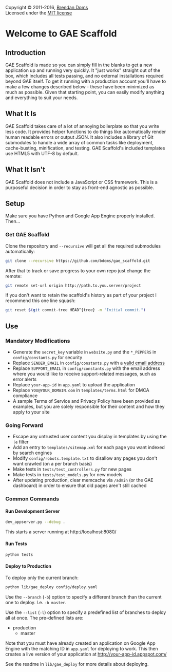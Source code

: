 Copyright &copy; 2011-2016, [Brendan Doms](http://www.bdoms.com/)  
Licensed under the [MIT license](http://www.opensource.org/licenses/MIT)


# Welcome to GAE Scaffold

## Introduction

GAE Scaffold is made so you can simply fill in the blanks to get a new application up and running very quickly.
It "just works" straight out of the box, which includes all tests passing, and no external installations required beyond GAE itself.
To get it running with a production account you'll have to make a few changes described below - these have been minimized as much as possible.
Given that starting point, you can easily modify anything and everything to suit your needs.

## What It Is

GAE Scaffold takes care of a lot of annoying boilerplate so that you write less code.
It provides helper functions to do things like automatically render human readable errors or output JSON.
It also includes a library of Git submodules to handle a wide array of common tasks like deployment, cache-busting, minification, and testing.
GAE Scaffold's included templates use HTML5 with UTF-8 by default.

## What It Isn't

GAE Scaffold does not include a JavaScript or CSS framework.
This is a purposeful decision in order to stay as front-end agnostic as possible.


## Setup

Make sure you have Python and Google App Engine properly installed. Then...

### Get GAE Scaffold

Clone the repository and `--recursive` will get all the required submodules automatically:

```bash
git clone --recursive https://github.com/bdoms/gae_scaffold.git
```

After that to track or save progress to your own repo just change the remote:

```bash
git remote set-url origin http://path.to.you.server/project
```

If you don't want to retain the scaffold's history as part of your project I recommend this one line squash:

```bash
git reset $(git commit-tree HEAD^{tree} -m "Initial commit.")
```

## Use

### Mandatory Modifications

 * Generate the `secret_key` variable in `website.py` and the `*_PEPPERS` in `config/constants.py` for security
 * Replace `SENDER_EMAIL` in `config/constants.py` with a [valid email address](https://developers.google.com/appengine/docs/python/mail/sendingmail)
 * Replace `SUPPORT_EMAIL` in `config/constants.py` with the email address where you would like to receive support-related messages, such as error alerts
 * Replace `your-app-id` in `app.yaml` to upload the application
 * Replace `YOU@YOUR_DOMAIN.com` in `templates/terms.html` for DMCA compliance
 * A sample Terms of Service and Privacy Policy have been provided as examples, but you are solely responsible for their content and how they apply to your site


### Going Forward

 * Escape any untrusted user content you display in templates by using the `|e` filter
 * Add an entry to `templates/sitemap.xml` for each page you want indexed by search engines
 * Modify `config/robots.template.txt` to disallow any pages you don't want crawled (on a per branch basis)
 * Make tests in `tests/test_controllers.py` for new pages
 * Make tests in `tests/test_models.py` for new models
 * After updating production, clear memcache via `/admin` (or the GAE dashboard) in order to ensure that old pages aren't still cached


### Common Commands

#### Run Development Server

```bash
dev_appserver.py --debug .
```

This starts a server running at http://localhost:8080/

#### Run Tests

```bash
python tests
```

#### Deploy to Production

To deploy only the current branch:

```bash
python lib/gae_deploy config/deploy.yaml
```

Use the `--branch` (`-b`) option to specify a different branch than the current one to deploy. I.e. `-b master`.

Use the `--list` (`-l`) option to specify a predefined list of branches to deploy all at once. The pre-defined lists are:

 * production
   * master

Note that you must have already created an application on Google App Engine with the matching ID in `app.yaml` for deploying to work.
This then creates a live version of your application at http://your-app-id.appspot.com/

See the readme in `lib/gae_deploy` for more details about deploying.
